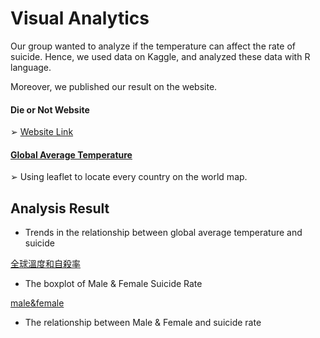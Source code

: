 # Visual Analytics

Our group wanted to analyze if the temperature can affect the rate of suicide. Hence, we used data on Kaggle, and analyzed these data with R language.

Moreover, we published our result on the website. 
#### Die or Not Website 
➢ [Website Link](https://wuihsuan.wixsite.com/dieornot)

#### [Global Average Temperature](https://rpubs.com/blog880203/globalavgtemp)
➢ Using leaflet to locate every country on the world map.

## Analysis Result

- Trends in the relationship between global average temperature and suicide

[全球溫度和自殺率](https://hackmd.io/_uploads/BJjQvstD6.png)


- The boxplot of Male & Female Suicide Rate

[male&female](https://hackmd.io/_uploads/B1f4PsFwT.png)


- The relationship between Male & Female and suicide rate




